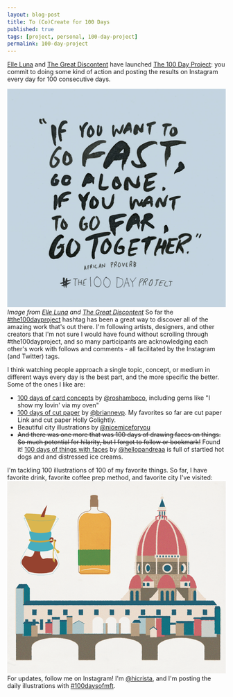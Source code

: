 ```yaml
---
layout: blog-post
title: To (Co)Create for 100 Days
published: true
tags: [project, personal, 100-day-project]
permalink: 100-day-project
---
```

[Elle Luna](http://elleluna.com/) and [The Great Discontent](https://thegreatdiscontent.com/) have launched [The 100 Day Project](https://thegreatdiscontent.com/100days): you commit to doing some kind of action and posting the results on Instagram every day for 100 consecutive days.  
 
![100 Day Project](/images/blog/luna-100dayproject-pledge2.jpg) 
*Image from [Elle Luna](http://elleluna.com/) and [The Great Discontent](https://thegreatdiscontent.com/)*
So far the [#the100dayproject](https://instagram.com/explore/tags/the100dayproject/) hashtag has been a great way to discover all of the amazing work that's out there. I'm following artists, designers, and other creators that I'm not sure I would have found without scrolling through #the100dayproject, and so many participants are  acknowledging each other's work with follows and comments - all facilitated by the Instagram (and Twitter) tags. 

I think watching people approach a single topic, concept, or medium in different ways every day is the best part, and the more specific the better. Some of the ones I like are: 

* [100 days of card concepts](https://instagram.com/explore/tags/100daysofcardconcepts/) by [@roshamboco](https://instagram.com/roshamboco/), including gems like "I show my lovin' via my oven"
* [100 days of cut paper](https://instagram.com/explore/tags/100daysofcutpaper/) by [@briannevp](https://instagram.com/briannevp/). My favorites so far are cut paper Link and cut paper Holly Golightly. 
* Beautiful city illustrations by [@nicemiceforyou](https://instagram.com/nicemiceforyou)
* ~~And there was one more that was 100 days of drawing faces on things. So much potential for hilarity, but I forgot to follow or bookmark!~~ Found it! [100 days of things with faces](https://instagram.com/explore/tags/100daysofthingswithfaces/) by [@hellopandreaa](https://instagram.com/hellopandreaa) is full of startled hot dogs and and distressed ice creams. 

I'm tackling 100 illustrations of 100 of my favorite things. So far, I have favorite drink, favorite coffee prep method, and favorite city I've visited:
![Some favorite things](/images/blog/100daysmft-1-3.png) 
For updates, follow me on Instagram! I'm [@hicrista](https://instagram.com/hicrista), and I'm posting the daily illustrations with [#100daysofmft](https://instagram.com/explore/tags/100daysofmft/).